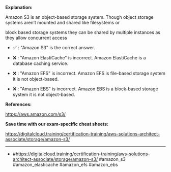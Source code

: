 **Explanation:**

Amazon S3 is an object-based storage system. Though object storage systems aren’t mounted and shared like filesystems or

block based storage systems they can be shared by multiple instances as they allow concurrent access

- ✅ :  "Amazon S3" is the correct answer.

- ❌ :  "Amazon ElastiCache" is incorrect. Amazon ElastiCache is a database caching service.

- ❌ :  "Amazon EFS" is incorrect. Amazon EFS is file-based storage system it is not object-based.

- ❌ :  "Amazon EBS" is incorrect. Amazon EBS is a block-based storage system it is not object-based.

**References:**

<https://aws.amazon.com/s3/>

**Save time with our exam-specific cheat sheets:**

<https://digitalcloud.training/certification-training/aws-solutions-architect-associate/storage/amazon-s3/>

----

- #<https://digitalcloud.training/certification-training/aws-solutions-architect-associate/storage/amazon-s3/> #amazon_s3 #amazon_elasticache #amazon_efs #amazon_ebs
